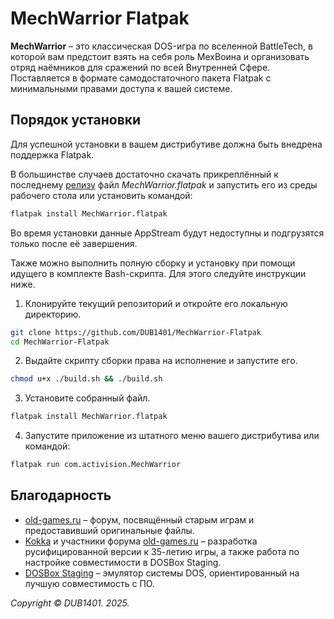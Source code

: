 # MechWarrior Flatpak
**MechWarrior** – это классическая DOS-игра по вселенной BattleTech, в которой вам предстоит взять на себя роль МехВоина и организовать отряд наёмников для сражений по всей Внутренней Сфере. Поставляется в формате самодостаточного пакета Flatpak с минимальными правами доступа к вашей системе.

## Порядок установки
Для успешной установки в вашем дистрибутиве должна быть внедрена поддержка Flatpak.

В большинстве случаев достаточно скачать прикреплённый к последнему [релизу](https://github.com/DUB1401/MechWarrior-Flatpak/releases) файл _MechWarrior.flatpak_ и запустить его из среды рабочего стола или установить командой:
```Bash
flatpak install MechWarrior.flatpak
```
Во время установки данные AppStream будут недоступны и подгрузятся только после её завершения.

Также можно выполнить полную сборку и установку при помощи идущего в комплекте Bash-скрипта. Для этого следуйте инструкции ниже.
1. Клонируйте текущий репозиторий и откройте его локальную директорию.
```Bash
git clone https://github.com/DUB1401/MechWarrior-Flatpak
cd MechWarrior-Flatpak
```
2. Выдайте скрипту сборки права на исполнение и запустите его.
```Bash
chmod u+x ./build.sh && ./build.sh
```
3. Установите собранный файл.
```Bash
flatpak install MechWarrior.flatpak
```
4. Запустите приложение из штатного меню вашего дистрибутива или командой:
```Bash
flatpak run com.activision.MechWarrior
```

## Благодарность
* [old-games.ru](https://www.old-games.ru/game/download/640.html) – форум, посвящённый старым играм и предоставивший оригинальные файлы.
* [Kokka](https://www.old-games.ru/users/?userid=32117) и участники форума [old-games.ru](https://www.old-games.ru/) – разработка русифицированной версии к 35-летию игры, а также работа по настройке совместимости в DOSBox Staging.
* [DOSBox Staging](https://www.dosbox-staging.org/) – эмулятор системы DOS, ориентированный на лучшую совместимость с ПО.

_Copyright © DUB1401. 2025._